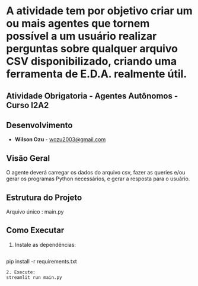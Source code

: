 # A atividade tem por objetivo criar um ou mais agentes que tornem possível a um usuário realizar perguntas sobre qualquer arquivo CSV disponibilizado, criando uma ferramenta de E.D.A. realmente útil.
## Atividade Obrigatoria - Agentes Autônomos - Curso I2A2

## Desenvolvimento
- **Wilson Ozu** - wozu2003@gmail.com

## Visão Geral
O agente deverá carregar os dados do arquivo csv, fazer as queries e/ou gerar os programas Python 
necessários, e gerar a resposta para o usuário. 

## Estrutura do Projeto
Arquivo único : main.py

## Como Executar
1. Instale as dependências:
   ```
pip install -r requirements.txt
   ```
2. Execute:
  streamlit run main.py

